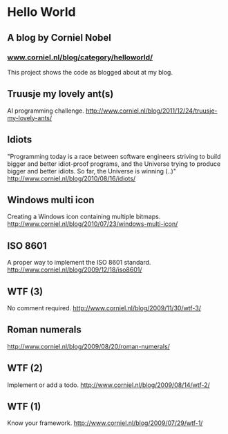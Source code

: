 Hello World
===========

A blog by Corniel Nobel
-----------------------

### www.corniel.nl/blog/category/helloworld/

This project shows the code as blogged about at my blog.

Truusje my lovely ant(s)
------------------------
AI programming challenge.
http://www.corniel.nl/blog/2011/12/24/truusje-my-lovely-ants/

Idiots
------
"Programming today is a race between software engineers striving to build bigger 
and better idiot-proof programs, and the Universe trying to produce bigger and 
better idiots. So far, the Universe is winning (..)"
http://www.corniel.nl/blog/2010/08/16/idiots/

Windows multi icon
------------------
Creating a Windows icon containing multiple bitmaps.
http://www.corniel.nl/blog/2010/07/23/windows-multi-icon/

ISO 8601
--------
A proper way to implement the ISO 8601 standard.
http://www.corniel.nl/blog/2009/12/18/iso8601/

WTF (3)
-------
No comment required.
http://www.corniel.nl/blog/2009/11/30/wtf-3/

Roman numerals
--------------
http://www.corniel.nl/blog/2009/08/20/roman-numerals/

WTF (2)
-------
Implement or add a todo.
http://www.corniel.nl/blog/2009/08/14/wtf-2/

WTF (1)
-------
Know your framework.
http://www.corniel.nl/blog/2009/07/29/wtf-1/